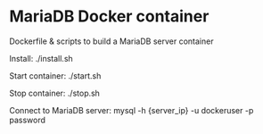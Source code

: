 MariaDB Docker container
==========================

Dockerfile & scripts to build a MariaDB server container

Install:
./install.sh

Start container:
./start.sh

Stop container:
./stop.sh

Connect to MariaDB server:
mysql -h {server_ip} -u dockeruser -p password
